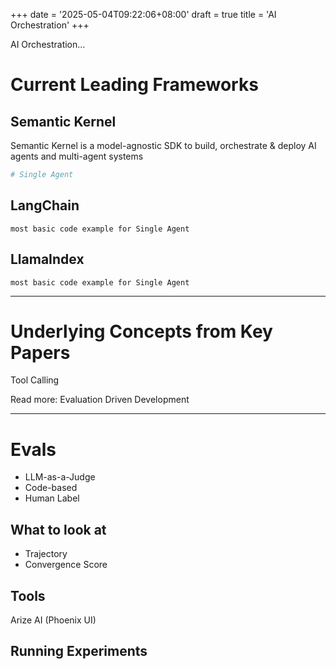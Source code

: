 +++
date = '2025-05-04T09:22:06+08:00'
draft = true
title = 'AI Orchestration'
+++

AI Orchestration...

# Current Leading Frameworks

## Semantic Kernel

Semantic Kernel is a model-agnostic SDK to build, orchestrate & deploy AI agents and multi-agent systems

```python
# Single Agent
```

## LangChain

```
most basic code example for Single Agent
```

## LlamaIndex

```
most basic code example for Single Agent
```

---

# Underlying Concepts from Key Papers

Tool Calling

Read more: Evaluation Driven Development

---

# Evals

- LLM-as-a-Judge
- Code-based
- Human Label

## What to look at

- Trajectory
- Convergence Score

## Tools

Arize AI (Phoenix UI)

## Running Experiments
